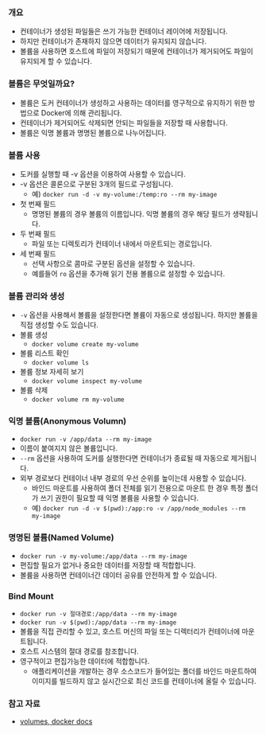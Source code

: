 ### 개요

- 컨테이너가 생성된 파일들은 쓰기 가능한 컨테이너 레이어에 저장됩니다.
- 하지만 컨테이너가 존재하지 않으면 데이터가 유지되지 않습니다.
- 볼륨을 사용하면 호스트에 파일이 저장되기 때문에 컨테이너가 제거되어도 파일이 유지되게 할 수 있습니다.

### 볼륨은 무엇일까요?

- 볼륨은 도커 컨테이너가 생성하고 사용하는 데이터를 영구적으로 유지하기 위한 방법으로 Docker에 의해 관리됩니다.
- 컨테이너가 제거되어도 삭제되면 안되는 파일들을 저장할 때 사용합니다.
- 볼륨은 익명 볼륨과 명명된 볼륨으로 나누어집니다.

### 볼륨 사용

- 도커를 실행할 때 -v 옵션을 이용하여 사용할 수 있습니다.
- -v 옵션은 콜론으로 구분된 3개의 필드로 구성됩니다.
    - 예) `docker run -d -v my-volume:/temp:ro --rm my-image`
- 첫 번째 필드
    - 명명된 볼륨의 경우 볼륨의 이름입니다. 익명 볼륨의 경우 해당 필드가 생략됩니다.
- 두 번째 필드
    - 파일 또는 디렉토리가 컨테이너 내에서 마운트되는 경로입니다.
- 세 번째 필드
    - 선택 사항으로 콤마로 구분된 옵션을 설정할 수 있습니다.
    - 예를들어 `ro` 옵션을 추가해 읽기 전용 볼륨으로 설정할 수 있습니다.

### 볼륨 관리와 생성

- `-v` 옵션을 사용해서 볼륨을 설정한다면 볼륨이 자동으로 생성됩니다. 하지만 볼륨을 직접 생성할 수도 있습니다.
- 볼륨 생성
    - `docker volume create my-volume`
- 볼륨 리스트 확인
    - `docker volume ls`
- 볼륨 정보 자세히 보기
    - `docker volume inspect my-volume`
- 볼륨 삭제
    - `docker volume rm my-volume`

### 익명 볼륨(Anonymous Volumn)

- `docker run -v /app/data --rm my-image`
- 이름이 붙여지지 않은 볼륨입니다.
- `--rm` 옵션을 사용하여 도커를 실행한다면 컨테이너가 종료될 때 자동으로 제거됩니다.
- 외부 경로보다 컨테이너 내부 경로의 우선 순위를 높이는데 사용할 수 있습니다.
    - 바인드 마운트를 사용하여 폴더 전체를 읽기 전용으로 마운트 한 경우 특정 폴더가 쓰기 권한이 필요할 때 익명 볼륨을 사용할 수 있습니다.
    - 예) `docker run -d -v $(pwd):/app:ro -v /app/node_modules --rm my-image`

### 명명된 볼륨(Named Volume)

- `docker run -v my-volume:/app/data --rm my-image`
- 편집할 필요가 없거나 중요한 데이터를 저장할 때 적합합니다.
- 볼륨을 사용하면 컨테이너간 데이터 공유를 안전하게 할 수 있습니다.

### Bind Mount

- `docker run -v 절대경로:/app/data --rm my-image`
- `docker run -v $(pwd):/app/data --rm my-image`
- 볼륨을 직접 관리할 수 있고, 호스트 머신의 파일 또는 디렉터리가 컨테이너에 마운트됩니다.
- 호스트 시스템의 절대 경로를 참조합니다.
- 영구적이고 편집가능한 데이터에 적합합니다.
    - 애플리케이션을 개발하는 경우 소스코드가 들어있는 폴더를 바인드 마운트하여 이미지를 빌드하지 않고 실시간으로 최신 코드를 컨테이너에 올릴 수 있습니다.

### 참고 자료

- [volumes, docker docs](https://docs.docker.com/storage/volumes/)